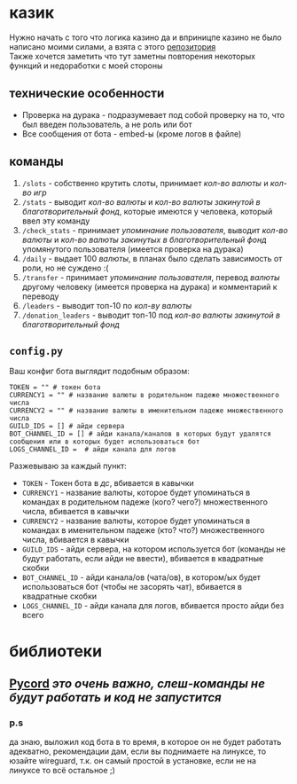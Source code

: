 # казик
Нужно начать с того что логика казино да и вприницпе казино не было написано моими силами, а взята с этого [репозитория](https://github.com/InspiredImpact/casino-bot-for-discord)  
Также хочется заметить что тут заметны повторения некоторых функций и недоработки с моей стороны
## технические особенности
- Проверка на дурака - подразумевает под собой проверку на то, что был введен пользователь, а не роль или бот
- Все сообщения от бота - embed-ы (кроме логов в файле)
## команды ##
1) `/slots` - собственно крутить слоты, принимает *кол-во валюты* и *кол-во игр*
2) `/stats` - выводит *кол-во валюты* и *кол-во валюты закинутой в благотворительный фонд*, которые имеются у человека, который ввел эту команду
3) `/check_stats` - принимает *упоминание пользователя*, выводит *кол-во валюты* и *кол-во валюты закинутых в благотворительный фонд* упомянутого пользователя (имеется проверка на дурака)
4) `/daily` - выдает 100 *валюты*, в планах было сделать зависимость от роли, но не суждено :(
5) `/transfer` - принимает *упоминание пользователя*, перевод *валюты* другому человеку (имеется проверка на дурака) и комментарий к переводу
6) `/leaders` - выводит топ-10 по *кол-ву валюты*
7) `/donation_leaders` - выводит топ-10 под *кол-во валюты закинутой в благотворительный фонд*
## `config.py`
Ваш конфиг бота выглядит подобным образом:
```
TOKEN = "" # токен бота
CURRENCY1 = "" # название валюты в родительном падеже множественного числа
CURRENCY2 = "" # название валюты в именительном падеже множественного числа
GUILD_IDS = [] # айди сервера
BOT_CHANNEL_ID = [] # айди канала/каналов в которых будут удалятся сообщения или в которых будет использоваться бот
LOGS_CHANNEL_ID =  # айди канала для логов
```

Разжевываю за каждый пункт: 
- `TOKEN` - Токен бота в *дс*, вбивается в кавычки
- `CURRENCY1` - название валюты, которое будет упоминаться в командах в родительном падеже (кого? чего?) множественного числа, вбивается в кавычки
- `CURRENCY2` - название валюты, которое будет упоминаться в командах в именительном падеже (кто? что?) множественного числа, вбивается в кавычки
- `GUILD_IDS` - айди сервера, на котором используется бот (команды не будут работать, если айди не ввести), вбивается в квадратные скобки
- `BOT_CHANNEL_ID` - айди канала/ов (чата/ов), в котором/ых будет использоваться бот (чтобы не засорять чат), вбивается в квадратные скобки
- `LOGS_CHANNEL_ID` - айди канала для логов, вбивается просто айди без всего
# библиотеки
## [Pycord](https://pycord.dev/) *это очень важно, слеш-команды не будут работать и код не запустится* ##



### p.s
да знаю, выложил код бота в то время, в которое он не будет работать адекватно, рекомендации дам, если вы поднимаете на линуксе, то юзайте wireguard, т.к. он самый простой в установке, если не на линуксе то всё остальное ;)
